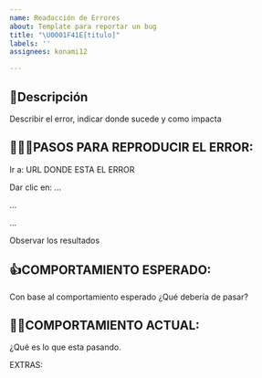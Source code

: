 ```yaml
---
name: Readacción de Errores
about: Template para reportar un bug
title: "\U0001F41E[titulo]"
labels: ''
assignees: konami12

---
```


## 📝Descripción

Describir el error, indicar donde sucede y como impacta

## 🚶🏻‍♂️PASOS PARA REPRODUCIR EL ERROR:

Ir a: URL DONDE ESTA EL ERROR

Dar clic en: ...

...

...

Observar los resultados

## 👍COMPORTAMIENTO ESPERADO:

Con base al comportamiento esperado ¿Qué debería de pasar?

## 👎🏻COMPORTAMIENTO ACTUAL:

¿Qué es lo que esta pasando.

EXTRAS:
